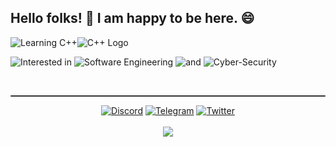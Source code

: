 <h2 align="left">Hello folks! 👋 I am happy to be here. 😄</h2>

![Learning C++](https://img.shields.io/badge/-Currently_learning_⇒-8A2BE2)![C++ Logo](https://img.shields.io/badge/-C++-blue?style=flat&logo=c%2B%2B)

![Interested in](https://img.shields.io/badge/-Interested_in_⇒-0A0A0A) ![Software Engineering](https://img.shields.io/badge/-software_engineering-blue) ![and](https://img.shields.io/badge/-and-126e1e) ![Cyber-Security](https://img.shields.io/badge/-cyber--security-8f294b)

<br>
<hr style="border: none; height: 2px; background: #333; border-radius: 2px;">

<div align="center">
  <a href="https://discord.gg/X"><img src="https://img.shields.io/badge/Discord-%237289DA.svg?logo=discord&logoColor=white" alt="Discord"></a>
  <a href="https://telegram.org"><img src="https://img.shields.io/badge/Telegram-2CA5E0?logo=telegram&logoColor=white" alt="Telegram"></a>
  <a href="https://twitter.com/X"><img src="https://img.shields.io/badge/Twitter-%231DA1F2.svg?logo=Twitter&logoColor=white" alt="Twitter"></a>
</div>  
<br>
<div align="center">
<img src="https://komarev.com/ghpvc/?username=Cod3Druid&&style=flat-square" align="center" />
</div>  

<!--
**Cod3Druid/Cod3Druid** is a ✨ _special_ ✨ repository because its `README.md` (this file) appears on your GitHub profile.

Here are some ideas to get you started:

- 🔭 I’m currently working on ...
- 🌱 I’m currently learning ...
- 👯 I’m looking to collaborate on ...
- 🤔 I’m looking for help with ...
- 💬 Ask me about ...
- 📫 How to reach me: ...
- 😄 Pronouns: ...
- ⚡ Fun fact: ...
-->
